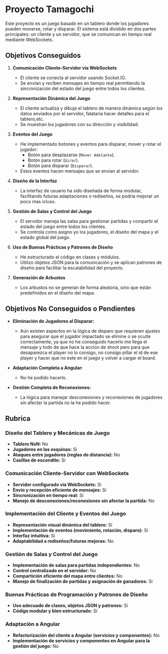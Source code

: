# Proyecto Tamagochi

Este proyecto es un juego basado en un tablero donde los jugadores pueden moverse, rotar y disparar. El sistema está dividido en dos partes principales: un cliente y un servidor, que se comunican en tiempo real mediante WebSockets.

## Objetivos Conseguidos

1. **Comunicación Cliente-Servidor vía WebSockets**  
   - El cliente se conecta al servidor usando Socket.IO.
   - Se envían y reciben mensajes en tiempo real permitiendo la sincronización del estado del juego entre todos los clientes.

2. **Representación Dinámica del Juego**  
   - El cliente actualiza y dibuja el tablero de manera dinámica según los datos enviados por el servidor, falataria hacer detalles para el tablero,etc.
   - Se muestran los jugadores con su dirección y visibilidad.

3. **Eventos del Juego**  
   - He implementado botones y eventos para disparar, mover y rotar el jugador:
     - Botón para desplazarse (`Mover Adelante`).
     - Botón para rotar (`Girar`).
     - Botón para disparar (`Disparar`).
   - Estos eventos hacen mensajes que se envian al servidor.

4. **Diseño de la Interfaz**  
   - La interfaz de usuario ha sido diseñada de forma modular, facilitando futuras adaptaciones o rediseños, se podria mejorar un poco mas icluso.

5. **Gestión de Salas y Control del Juego**  
   - El servidor maneja las salas para gestionar partidas y compartir el estado del juego entre todos los clientes.
   - Se controla como asigno yo los jugadores, el diseño del mapa y el estado global del juego.

6. **Uso de Buenas Prácticas y Patrones de Diseño**  
   - He estructurado el código en clases y módulos.
   - Utilizo objetos JSON para la comunicación y se aplican patrones de diseño para facilitar la escalabilidad del proyecto.

7. **Generación de Arbustos**  
    - Los arbustos no se generan de forma aleatoria, sino que están predefinidos en el diseño del mapa.

## Objetivos No Conseguidos o Pendientes

- **Eliminación de Jugadores al Disparar:**  
  - Aún existen aspectos en la lógica de disparo que requieren ajustes para asegurar que el jugador impactado se elimine o se oculte correctamente, ya que no he conseguido hacerlo me llega el mensaje y todo de que hace la accion de shoot pero para que desaparezca el player no lo consigo, no consigo pillar el id de ese player y hacer que no este en el juego y volver a cargar el board.

- **Adaptación Completa a Angular:**  
  - No he podido hacerlo.

- **Gestión Completa de Reconexiones:**  
  - La lógica para manejar desconexiones y reconexiones de jugadores sin afectar la partida no la he podido hacer.

## Rubrica

### Diseño del Tablero y Mecánicas de Juego
- **Tablero NxN:** No
- **Jugadores en las esquinas:** Sí
- **Ataques entre jugadores (reglas de distancia):** No
- **Casillas de escondite:** Sí

### Comunicación Cliente-Servidor con WebSockets
- **Servidor configurado vía WebSockets:** Sí
- **Envío y recepción eficiente de mensajes:** Sí
- **Sincronización en tiempo real:** Sí
- **Manejo de desconexiones/reconexiones sin afectar la partida:** No

### Implementación del Cliente y Eventos del Juego
- **Representación visual dinámica del tablero:** Sí
- **Implementación de eventos (movimiento, rotación, disparo):** Sí
- **Interfaz intuitiva:** Si
- **Adaptabilidad a rediseños/futuras mejoras:** No

### Gestión de Salas y Control del Juego
- **Implementación de salas para partidas independientes:** No
- **Control centralizado en el servidor:** No
- **Compartición eficiente del mapa entre clientes:** No
- **Manejo de finalización de partidas y asignación de ganadores:** Si

### Buenas Prácticas de Programación y Patrones de Diseño
- **Uso adecuado de clases, objetos JSON y patrones:** Sí
- **Código modular y bien estructurado:** Sí

### Adaptación a Angular
- **Refactorización del cliente a Angular (servicios y componentes):** No
- **Implementación de servicios y componentes en Angular para la gestión del juego:** No